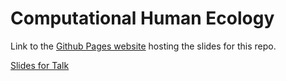 # Computational Human Ecology

Link to the [Github Pages website](https://laurielbaker.github.io/coa-talk-computational-ecology/) hosting the slides for this repo.

[Slides for Talk](slides/computational_ecology.html)

